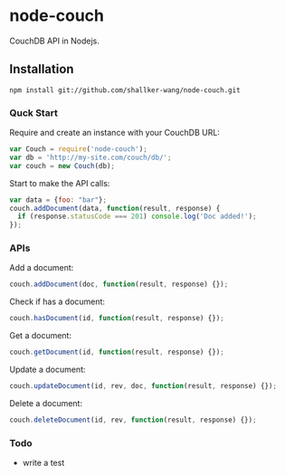 node-couch
==========

CouchDB API in Nodejs.

## Installation
```shell
npm install git://github.com/shallker-wang/node-couch.git
```

### Quck Start
Require and create an instance with your CouchDB URL:
```javascript
var Couch = require('node-couch');
var db = 'http://my-site.com/couch/db/';
var couch = new Couch(db);
```

Start to make the API calls:
```javascript
var data = {foo: "bar"};
couch.addDocument(data, function(result, response) {
  if (response.statusCode === 201) console.log('Doc added!');
});
```

### APIs
Add a document:
```javascript
couch.addDocument(doc, function(result, response) {});
```

Check if has a document:
```javascript
couch.hasDocument(id, function(result, response) {});
```

Get a document:
```javascript
couch.getDocument(id, function(result, response) {});
```

Update a document:
```javascript
couch.updateDocument(id, rev, doc, function(result, response) {});
```

Delete a document:
```javascript
couch.deleteDocument(id, rev, function(result, response) {});
```

### Todo
* write a test
